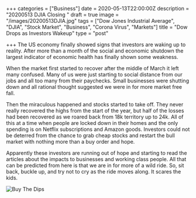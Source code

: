 +++
categories = ["Business"]
date = 2020-05-13T22:00:00Z
description = "20200513 DJIA Closing "
draft = true
image = "/images/20200513DJIA.jpg"
tags = ["Dow Jones Industrial Average", "DJIA", "Stock Market", "Business", "Corona Virus", "Markets"]
title = "Dow Drops as Investors Wakeup"
type = "post"

+++
The US economy finally showed signs that investors are waking up to reality.  After more than a month of the social and economic shutdown the largest indicator of economic health has finally shown some weakness.

When the market first started to recover after the middle of March it left many confused.  Many of us were just starting to social distance from our jobs and all too many from their paychecks.  Small businesses were shutting down and all rational thought suggested we were in for more market free fall.

Then the miraculous happened and stocks started to take off.  They never really recovered the highs from the start of the year, but half of the losses had been recovered as we roared back from 18k territory up to 24k.  All of this at a time when people are locked down in their homes and the only spending is on Netflix subscriptions and Amazon goods.  Investors could not be deterred from the chance to grab cheap stocks and restart the bull market with nothing more than a buy order and hope.

Apparently these investors are running out of hope and starting to read the articles about the impacts to businesses and working class people.  All that can be predicted from here is that we are in for more of a wild ride.  So, sit back, buckle up, and try not to cry as the ride moves along.  It scares the kids.

![Buy The Dips](/images/20200513_BuyingTheDips.jpg)